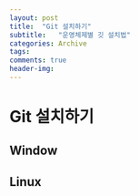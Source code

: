 ```yaml
---
layout: post
title:  "Git 설치하기"
subtitle:   "운영체제별 깃 설치법"
categories: Archive
tags: 
comments: true
header-img: 
---
```




# Git 설치하기



## Window



## Linux

